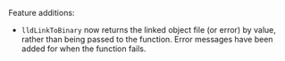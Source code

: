 Feature additions:

* `lldLinkToBinary` now returns the linked object file (or error) by value,
  rather than being passed to the function. Error messages have been added for
  when the function fails.
